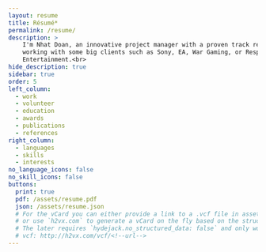 ```yaml
---
layout: resume
title: Résumé*
permalink: /resume/
description: >
    I'm Nhat Doan, an innovative project manager with a proven track record of
    working with some big clients such as Sony, EA, War Gaming, or Respawn
    Entertainment.<br>
hide_description: true
sidebar: true
order: 5
left_column:
  - work
  - volunteer
  - education
  - awards
  - publications
  - references
right_column:
  - languages
  - skills
  - interests
no_language_icons: false
no_skill_icons: false
buttons:
  print: true
  pdf: /assets/resume.pdf
  json: /assets/resume.json
  # For the vCard you can either provide a link to a .vcf file in assets (see `pdf` above),
  # or use `h2vx.com` to generate a vCard on the fly based on the structured data of the resume page.
  # The later requires `hydejack.no_structured_data: false` and only works once the site is deployed to a public URL.
  # vcf: http://h2vx.com/vcf/<!--url-->
---
```

